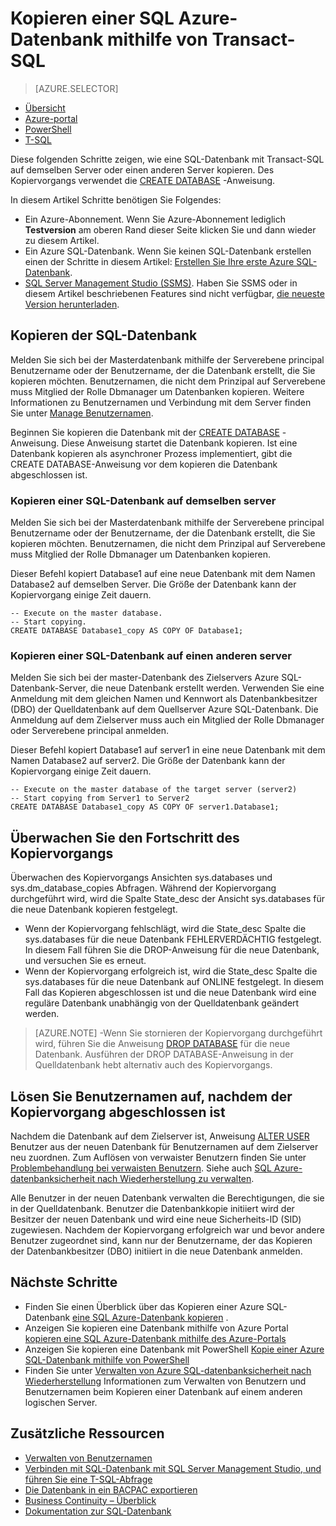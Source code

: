 <properties 
    pageTitle="Kopieren eine SQL Azure-Datenbank mithilfe von Transact-SQL | Microsoft Azure" 
    description="Erstellen Sie Kopie einer Azure SQL-Datenbank mithilfe von Transact-SQL" 
    services="sql-database"
    documentationCenter=""
    authors="stevestein"
    manager="jhubbard"
    editor=""/>

<tags
    ms.service="sql-database"
    ms.devlang="NA"
    ms.date="09/19/2016"
    ms.author="sstein"
    ms.workload="data-management"
    ms.topic="article"
    ms.tgt_pltfrm="NA"/>


# <a name="copy-an-azure-sql-database-using-transact-sql"></a>Kopieren einer SQL Azure-Datenbank mithilfe von Transact-SQL


> [AZURE.SELECTOR]
- [Übersicht](sql-database-copy.md)
- [Azure-portal](sql-database-copy-portal.md)
- [PowerShell](sql-database-copy-powershell.md)
- [T-SQL](sql-database-copy-transact-sql.md)


Diese folgenden Schritte zeigen, wie eine SQL-Datenbank mit Transact-SQL auf demselben Server oder einen anderen Server kopieren. Des Kopiervorgangs verwendet die [CREATE DATABASE](https://msdn.microsoft.com/library/ms176061.aspx) -Anweisung.

In diesem Artikel Schritte benötigen Sie Folgendes:

- Ein Azure-Abonnement. Wenn Sie Azure-Abonnement lediglich **Testversion** am oberen Rand dieser Seite klicken Sie und dann wieder zu diesem Artikel.
- Ein Azure SQL-Datenbank. Wenn Sie keinen SQL-Datenbank erstellen einen der Schritte in diesem Artikel: [Erstellen Sie Ihre erste Azure SQL-Datenbank](sql-database-get-started.md).
- [SQL Server Management Studio (SSMS)](https://msdn.microsoft.com/library/ms174173.aspx). Haben Sie SSMS oder in diesem Artikel beschriebenen Features sind nicht verfügbar, [die neueste Version herunterladen](https://msdn.microsoft.com/library/mt238290.aspx).


## <a name="copy-your-sql-database"></a>Kopieren der SQL-Datenbank

Melden Sie sich bei der Masterdatenbank mithilfe der Serverebene principal Benutzername oder der Benutzername, der die Datenbank erstellt, die Sie kopieren möchten. Benutzernamen, die nicht dem Prinzipal auf Serverebene muss Mitglied der Rolle Dbmanager um Datenbanken kopieren. Weitere Informationen zu Benutzernamen und Verbindung mit dem Server finden Sie unter [Manage Benutzernamen](sql-database-manage-logins.md).

Beginnen Sie kopieren die Datenbank mit der [CREATE DATABASE](https://msdn.microsoft.com/library/ms176061.aspx) -Anweisung. Diese Anweisung startet die Datenbank kopieren. Ist eine Datenbank kopieren als asynchroner Prozess implementiert, gibt die CREATE DATABASE-Anweisung vor dem kopieren die Datenbank abgeschlossen ist.


### <a name="copy-a-sql-database-to-the-same-server"></a>Kopieren einer SQL-Datenbank auf demselben server

Melden Sie sich bei der Masterdatenbank mithilfe der Serverebene principal Benutzername oder der Benutzername, der die Datenbank erstellt, die Sie kopieren möchten. Benutzernamen, die nicht dem Prinzipal auf Serverebene muss Mitglied der Rolle Dbmanager um Datenbanken kopieren.

Dieser Befehl kopiert Database1 auf eine neue Datenbank mit dem Namen Database2 auf demselben Server. Die Größe der Datenbank kann der Kopiervorgang einige Zeit dauern.

    -- Execute on the master database.
    -- Start copying.
    CREATE DATABASE Database1_copy AS COPY OF Database1;

### <a name="copy-a-sql-database-to-a-different-server"></a>Kopieren einer SQL-Datenbank auf einen anderen server

Melden Sie sich bei der master-Datenbank des Zielservers Azure SQL-Datenbank-Server, die neue Datenbank erstellt werden. Verwenden Sie eine Anmeldung mit dem gleichen Namen und Kennwort als Datenbankbesitzer (DBO) der Quelldatenbank auf dem Quellserver Azure SQL-Datenbank. Die Anmeldung auf dem Zielserver muss auch ein Mitglied der Rolle Dbmanager oder Serverebene principal anmelden.

Dieser Befehl kopiert Database1 auf server1 in eine neue Datenbank mit dem Namen Database2 auf server2. Die Größe der Datenbank kann der Kopiervorgang einige Zeit dauern.


    -- Execute on the master database of the target server (server2)
    -- Start copying from Server1 to Server2
    CREATE DATABASE Database1_copy AS COPY OF server1.Database1;
    

## <a name="monitor-the-progress-of-the-copy-operation"></a>Überwachen Sie den Fortschritt des Kopiervorgangs

Überwachen des Kopiervorgangs Ansichten sys.databases und sys.dm_database_copies Abfragen. Während der Kopiervorgang durchgeführt wird, wird die Spalte State_desc der Ansicht sys.databases für die neue Datenbank kopieren festgelegt.


- Wenn der Kopiervorgang fehlschlägt, wird die State_desc Spalte die sys.databases für die neue Datenbank FEHLERVERDÄCHTIG festgelegt. In diesem Fall führen Sie die DROP-Anweisung für die neue Datenbank, und versuchen Sie es erneut.
- Wenn der Kopiervorgang erfolgreich ist, wird die State_desc Spalte die sys.databases für die neue Datenbank auf ONLINE festgelegt. In diesem Fall das Kopieren abgeschlossen ist und die neue Datenbank wird eine reguläre Datenbank unabhängig von der Quelldatenbank geändert werden.

> [AZURE.NOTE] -Wenn Sie stornieren der Kopiervorgang durchgeführt wird, führen Sie die Anweisung [DROP DATABASE](https://msdn.microsoft.com/library/ms178613.aspx) für die neue Datenbank. Ausführen der DROP DATABASE-Anweisung in der Quelldatenbank hebt alternativ auch des Kopiervorgangs.


## <a name="resolve-logins-after-the-copy-operation-completes"></a>Lösen Sie Benutzernamen auf, nachdem der Kopiervorgang abgeschlossen ist

Nachdem die Datenbank auf dem Zielserver ist, Anweisung [ALTER USER](https://msdn.microsoft.com/library/ms176060.aspx) Benutzer aus der neuen Datenbank für Benutzernamen auf dem Zielserver neu zuordnen. Zum Auflösen von verwaister Benutzern finden Sie unter [Problembehandlung bei verwaisten Benutzern](https://msdn.microsoft.com/library/ms175475.aspx). Siehe auch [SQL Azure-datenbanksicherheit nach Wiederherstellung zu verwalten](sql-database-geo-replication-security-config.md).

Alle Benutzer in der neuen Datenbank verwalten die Berechtigungen, die sie in der Quelldatenbank. Benutzer die Datenbankkopie initiiert wird der Besitzer der neuen Datenbank und wird eine neue Sicherheits-ID (SID) zugewiesen. Nachdem der Kopiervorgang erfolgreich war und bevor andere Benutzer zugeordnet sind, kann nur der Benutzername, der das Kopieren der Datenbankbesitzer (DBO) initiiert in die neue Datenbank anmelden.


## <a name="next-steps"></a>Nächste Schritte

- Finden Sie einen Überblick über das Kopieren einer Azure SQL-Datenbank [eine SQL Azure-Datenbank kopieren](sql-database-copy.md) .
- Anzeigen Sie kopieren eine Datenbank mithilfe von Azure Portal [kopieren eine SQL Azure-Datenbank mithilfe des Azure-Portals](sql-database-copy-portal.md)
- Anzeigen Sie kopieren eine Datenbank mit PowerShell [Kopie einer Azure SQL-Datenbank mithilfe von PowerShell](sql-database-copy-powershell.md)
- Finden Sie unter [Verwalten von Azure SQL-datenbanksicherheit nach Wiederherstellung](sql-database-geo-replication-security-config.md) Informationen zum Verwalten von Benutzern und Benutzernamen beim Kopieren einer Datenbank auf einem anderen logischen Server.



## <a name="additional-resources"></a>Zusätzliche Ressourcen

- [Verwalten von Benutzernamen](sql-database-manage-logins.md)
- [Verbinden mit SQL-Datenbank mit SQL Server Management Studio, und führen Sie eine T-SQL-Abfrage](sql-database-connect-query-ssms.md)
- [Die Datenbank in ein BACPAC exportieren](sql-database-export.md)
- [Business Continuity – Überblick](sql-database-business-continuity.md)
- [Dokumentation zur SQL-Datenbank](https://azure.microsoft.com/documentation/services/sql-database/)


